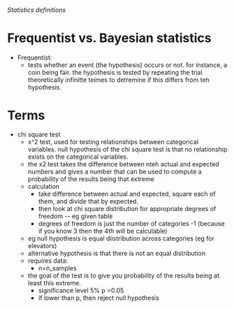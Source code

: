 ###### Statistics definitions

# Frequentist vs. Bayesian statistics
- Frequentist:
    + tests whether an event (the hypothesis) occurs or not. for instance, a coin being fair. the hypothesis is tested by repeating the trial theoretically infinitte teimes to detremine if this differs from teh hypothesis. 

# Terms
- chi square test
    + x^2 test, used for testing relationships between categorical variables. null hypothesis of the chi square test is that no relationship exists on the categorical variables. 
    + the x2 test takes the difference between nteh actual and expected numbers and gives a number that can be used to compute a probability of the results being that extreme
    + calculation
        * take difference between actual and expected, square each of them, and divide that by expected.
        * then look at chi square distribution for appropriate degrees of freedom -- eg given table
        * degrees of freedom is just the number of categories -1 (because if you know 3 then the 4th will be calculable) 
    + eg null hypothesis is equal diistribution across categories (eg for elevators)
    + alternative hypothesis is that there is not an equal distribution
    + requires data:
        * n=n_samples
    + the goal of the test is to give you probability of the results being at least this extreme.
        * significance level 5% p =0.05
        * if lower than p, then reject null hypothesis